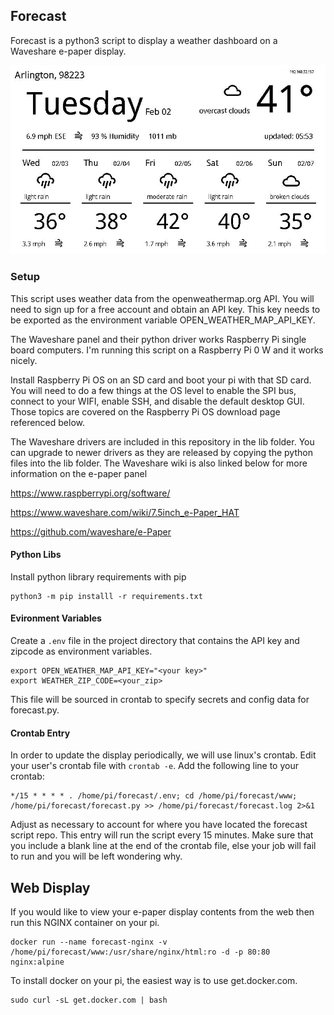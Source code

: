 ## Forecast

Forecast is a python3 script to display a weather dashboard on a Waveshare e-paper display.

![display image](display.jpg)

### Setup

This script uses weather data from the openweathermap.org API. You will need to sign up for a free account and obtain an API key. This key
needs to be exported as the environment variable OPEN_WEATHER_MAP_API_KEY. 

The Waveshare panel and their python driver works Raspberry Pi single board computers. I'm running this script on a Raspberry Pi 0 W and it works nicely.

Install Raspberry Pi OS on an SD card and boot your pi with that SD card. You will need to do a few things at the OS level to enable the SPI bus, connect
to your WIFI, enable SSH, and disable the default desktop GUI. Those topics are covered on the Raspberry Pi OS download page referenced below.

The Waveshare drivers are included in this repository in the lib folder. You can upgrade to newer drivers as they are released by copying the python files into the lib folder. The Waveshare wiki is also linked below for more information on the e-paper panel

<https://www.raspberrypi.org/software/>

<https://www.waveshare.com/wiki/7.5inch_e-Paper_HAT>

<https://github.com/waveshare/e-Paper>

#### Python Libs

Install python library requirements with pip

```
python3 -m pip installl -r requirements.txt
```

#### Evironment Variables

Create a `.env` file in the project directory that contains the API key and zipcode as environment variables.

```
export OPEN_WEATHER_MAP_API_KEY="<your key>"
export WEATHER_ZIP_CODE=<your_zip>
```

This file will be sourced in crontab to specify secrets and config data for forecast.py.

#### Crontab Entry

In order to update the display periodically, we will use linux's crontab. Edit your user's crontab file with `crontab -e`. Add the following
line to your crontab:

```
*/15 * * * * . /home/pi/forecast/.env; cd /home/pi/forecast/www; /home/pi/forecast/forecast.py >> /home/pi/forecast/forecast.log 2>&1
```

Adjust as necessary to account for where you have located the forecast script repo. This entry will run the script every 15 minutes. Make
sure that you include a blank line at the end of the crontab file, else your job will fail to run and you will be left wondering why.

## Web Display

If you would like to view your e-paper display contents from the web then run this NGINX container on your pi.

```
docker run --name forecast-nginx -v /home/pi/forecast/www:/usr/share/nginx/html:ro -d -p 80:80 nginx:alpine
```

To install docker on your pi, the easiest way is to use get.docker.com.

```
sudo curl -sL get.docker.com | bash
```



